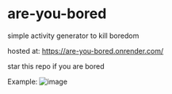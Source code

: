 # are-you-bored
simple activity generator to kill boredom

hosted at: https://are-you-bored.onrender.com/

star this repo if you are bored

Example:
![image](https://user-images.githubusercontent.com/77901615/206255607-829483e5-b430-4a75-b787-ae87b1ef2545.png)
